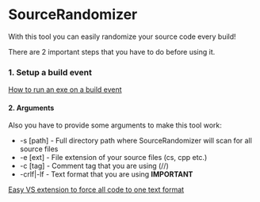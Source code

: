 # SourceRandomizer
With this tool you can easily randomize your source code every build!

There are 2 important steps that you have to do before using it.
### 1. Setup a build event
[How to run an exe on a build event](http://stackoverflow.com/a/7704362)
#### 2. Arguments
Also you have to provide some arguments to make this tool work:
* -s [path] - Full directory path where SourceRandomizer will scan for all source files
* -e [ext] - File extension of your source files (cs, cpp etc.)
* -c [tag] - Comment tag that you are using (//)
* -crlf|-lf - Text format that you are using **IMPORTANT**

[Easy VS extension to force all code to one text format](http://www.grebulon.com/software/stripem.php)
